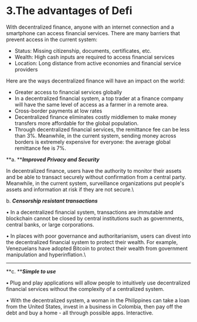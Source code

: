 # 3.The advantages of Defi

With decentralized finance, anyone with an internet connection and a smartphone can access financial services. There are many barriers that prevent access in the current system:

* Status: Missing citizenship, documents, certificates, etc.
* Wealth: High cash inputs are required to access financial services
* Location: Long distance from active economies and financial service providers

Here are the ways decentralized finance will have an impact on the world:

* Greater access to financial services globally
* In a decentralized financial system, a top trader at a finance company will have the same level of access as a farmer in a remote area.
* Cross-border payments at low rates
* Decentralized finance eliminates costly middlemen to make money transfers more affordable for the global population.
* Through decentralized financial services, the remittance fee can be less than 3%. Meanwhile, in the current system, sending money across borders is extremely expensive for everyone: the average global remittance fee is 7%.

**a. **_**Improved Privacy and Security**_

In decentralized finance, users have the authority to monitor their assets and be able to transact securely without confirmation from a central party. Meanwhile, in the current system, surveillance organizations put people's assets and information at risk if they are not secure.\


b. _**Censorship resistant transactions**_

• In a decentralized financial system, transactions are immutable and blockchain cannot be closed by central institutions such as governments, central banks, or large corporations.

• In places with poor governance and authoritarianism, users can divest into the decentralized financial system to protect their wealth. For example, Venezuelans have adopted Bitcoin to protect their wealth from government manipulation and hyperinflation.\
****

**c. **_**Simple to use**_

**•** Plug and play applications will allow people to intuitively use decentralized financial services without the complexity of a centralized system.

• With the decentralized system, a woman in the Philippines can take a loan from the United States, invest in a business in Colombia, then pay off the debt and buy a home - all through possible apps. Interactive.
